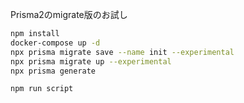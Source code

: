 
Prisma2のmigrate版のお試し

```sh
npm install
docker-compose up -d
npx prisma migrate save --name init --experimental 
npx prisma migrate up --experimental 
npx prisma generate
```

```sh
npm run script
```